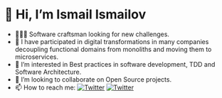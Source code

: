 # 👋 Hi, I’m Ismail Ismailov
- 👨🏻‍🔧 Software craftsman looking for new challenges.
- 🎯 I have participated in digital transformations in many companies decoupling functional domains from monoliths and moving them to microservices. 
-  👀 I’m interested in Best practices in software development, TDD and Software Architecture.
- 💞️ I’m looking to collaborate on Open Source projects.
- 📫 How to reach me:  [![Twitter](https://img.shields.io/twitter/url?label=Ismail%20Ismailov&logo=LinkedIn&style=social&url=https://www.linkedin.com/in/ismail2ov/)](https://www.linkedin.com/in/ismail2ov/)  [![Twitter](https://img.shields.io/twitter/url?label=ismail2ov&logo=Twitter&style=social&url=https://twitter.com/ismail2ov)](https://twitter.com/ismail2ov)

<br/>
